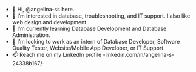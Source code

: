 - 👋 Hi, @angelina-ss here.
- 👀 I’m interested in database, troubleshooting, and IT support. I also like web design and development.
- 🌱 I’m currently learning Database Development and Database Administration.
- 💞️ I’m looking to work as an intern of Database Developer, Software Quality Tester, Website/Mobile App Developer, or IT Support.
- 📫 Reach me on my LinkedIn profile -linkedin.com/in/angelina-s-24338b167/-

<!---
angelina-ss/angelina-ss is a ✨ special ✨ repository because its `README.md` (this file) appears on your GitHub profile.
You can click the Preview link to take a look at your changes.
--->
